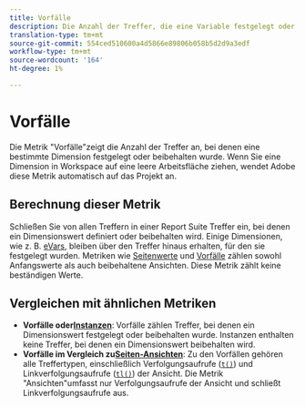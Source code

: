 ```yaml
---
title: Vorfälle
description: Die Anzahl der Treffer, die eine Variable festgelegt oder beibehalten wurde.
translation-type: tm+mt
source-git-commit: 554ced510600a4d5866e89806b058b5d2d9a3edf
workflow-type: tm+mt
source-wordcount: '164'
ht-degree: 1%

---
```



# Vorfälle

Die Metrik &quot;Vorfälle&quot;zeigt die Anzahl der Treffer an, bei denen eine bestimmte Dimension festgelegt oder beibehalten wurde. Wenn Sie eine Dimension in Workspace auf eine leere Arbeitsfläche ziehen, wendet Adobe diese Metrik automatisch auf das Projekt an.

## Berechnung dieser Metrik

Schließen Sie von allen Treffern in einer Report Suite Treffer ein, bei denen ein Dimensionswert definiert oder beibehalten wird. Einige Dimensionen, wie z. B. [eVars](../dimensions/evar.md), bleiben über den Treffer hinaus erhalten, für den sie festgelegt wurden. Metriken wie [Seitenwerte](page-views.md) und [Vorfälle](occurrences.md) zählen sowohl Anfangswerte als auch beibehaltene Ansichten. Diese Metrik zählt keine beständigen Werte.

## Vergleichen mit ähnlichen Metriken

* **Vorfälle oder[Instanzen](instances.md)**: Vorfälle zählen Treffer, bei denen ein Dimensionswert festgelegt oder beibehalten wurde. Instanzen enthalten keine Treffer, bei denen ein Dimensionswert beibehalten wird.
* **Vorfälle im Vergleich zu[Seiten-Ansichten](page-views.md)**: Zu den Vorfällen gehören alle Treffertypen, einschließlich Verfolgungsaufrufe ([`t()`](/help/implement/vars/functions/t-method.md)) und Linkverfolgungsaufrufe ([`tl()`](/help/implement/vars/functions/tl-method.md)) der Ansicht. Die Metrik &quot;Ansichten&quot;umfasst nur Verfolgungsaufrufe der Ansicht und schließt Linkverfolgungsaufrufe aus.